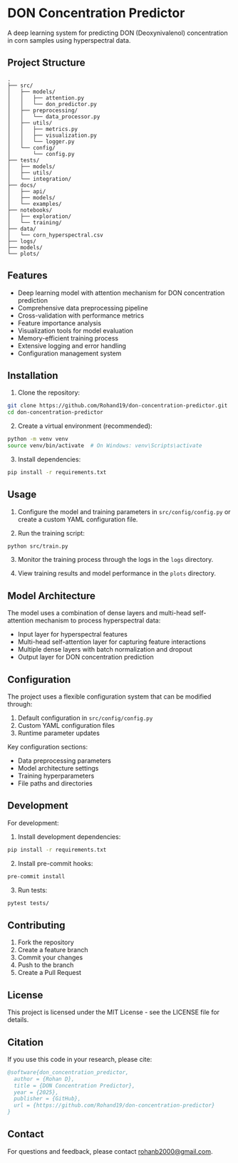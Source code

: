 # DON Concentration Predictor

A deep learning system for predicting DON (Deoxynivalenol) concentration in corn samples using hyperspectral data.

## Project Structure

```
.
├── src/
│   ├── models/
│   │   ├── attention.py
│   │   └── don_predictor.py
│   ├── preprocessing/
│   │   └── data_processor.py
│   ├── utils/
│   │   ├── metrics.py
│   │   ├── visualization.py
│   │   └── logger.py
│   └── config/
│       └── config.py
├── tests/
│   ├── models/
│   ├── utils/
│   └── integration/
├── docs/
│   ├── api/
│   ├── models/
│   └── examples/
├── notebooks/
│   ├── exploration/
│   └── training/
├── data/
│   └── corn_hyperspectral.csv
├── logs/
├── models/
└── plots/
```

## Features

- Deep learning model with attention mechanism for DON concentration prediction
- Comprehensive data preprocessing pipeline
- Cross-validation with performance metrics
- Feature importance analysis
- Visualization tools for model evaluation
- Memory-efficient training process
- Extensive logging and error handling
- Configuration management system

## Installation

1. Clone the repository:
```bash
git clone https://github.com/Rohand19/don-concentration-predictor.git
cd don-concentration-predictor
```

2. Create a virtual environment (recommended):
```bash
python -m venv venv
source venv/bin/activate  # On Windows: venv\Scripts\activate
```

3. Install dependencies:
```bash
pip install -r requirements.txt
```

## Usage

1. Configure the model and training parameters in `src/config/config.py` or create a custom YAML configuration file.

2. Run the training script:
```bash
python src/train.py
```

3. Monitor the training process through the logs in the `logs` directory.

4. View training results and model performance in the `plots` directory.

## Model Architecture

The model uses a combination of dense layers and multi-head self-attention mechanism to process hyperspectral data:

- Input layer for hyperspectral features
- Multi-head self-attention layer for capturing feature interactions
- Multiple dense layers with batch normalization and dropout
- Output layer for DON concentration prediction

## Configuration

The project uses a flexible configuration system that can be modified through:

1. Default configuration in `src/config/config.py`
2. Custom YAML configuration files
3. Runtime parameter updates

Key configuration sections:
- Data preprocessing parameters
- Model architecture settings
- Training hyperparameters
- File paths and directories

## Development

For development:

1. Install development dependencies:
```bash
pip install -r requirements.txt
```

2. Install pre-commit hooks:
```bash
pre-commit install
```

3. Run tests:
```bash
pytest tests/
```

## Contributing

1. Fork the repository
2. Create a feature branch
3. Commit your changes
4. Push to the branch
5. Create a Pull Request

## License

This project is licensed under the MIT License - see the LICENSE file for details.

## Citation

If you use this code in your research, please cite:

```bibtex
@software{don_concentration_predictor,
  author = {Rohan D},
  title = {DON Concentration Predictor},
  year = {2025},
  publisher = {GitHub},
  url = {https://github.com/Rohand19/don-concentration-predictor}
}
```

## Contact

For questions and feedback, please contact [rohanb2000@gmail.com](mailto:rohanb2000@gmail.com).